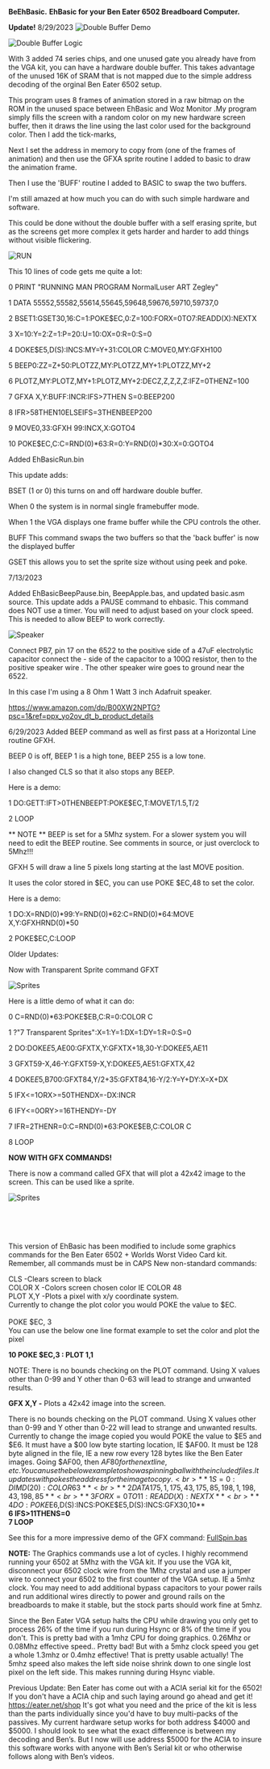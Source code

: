 **BeEhBasic.**
**EhBasic for your Ben Eater 6502 Breadboard Computer.**

**Update!** 8/29/2023
![Double Buffer Demo](https://raw.githubusercontent.com/Fifty1Ford/BeEhBasic/main/DoubleBufferScroll.gif)

![Double Buffer Logic](https://raw.githubusercontent.com/Fifty1Ford/BeEhBasic/main/VGADoubleBufferFifty1Ford.png)





With 3 added 74 series chips, and one unused gate you already have from the VGA kit, you can have a hardware double buffer.
This takes advantage of the unused 16K of SRAM that is not mapped due to the simple address decoding of the orginal Ben Eater 6502 setup.

This program uses 8 frames of animation stored in a raw bitmap on the ROM in the unused space between EhBasic and Woz Monitor .My program simply fills the screen with a random color on my new hardware screen buffer, then it draws the line using the last color used for the background color. Then I add the tick-marks,

Next I set the address in memory to copy from (one of the frames of animation) and then use the GFXA sprite routine I added to basic to draw the animation frame.

Then I use the 'BUFF' routine I added to BASIC to swap the two buffers.

I'm still amazed at how much you can do with such simple hardware and software.

This could be done without the double buffer with a self erasing sprite, but as the screens get more complex it gets harder and harder to add things without visible flickering.

![RUN](https://raw.githubusercontent.com/Fifty1Ford/BeEhBasic/main/RunningMan.gif)

This 10 lines of code gets me quite a lot:

0 PRINT "RUNNING MAN PROGRAM NormalLuser ART Zegley"

1 DATA 55552,55582,55614,55645,59648,59676,59710,59737,0

2 BSET1:GSET30,16:C=1:POKE$EC,0:Z=100:FORX=0TO7:READD(X):NEXTX

3 X=10:Y=2:Z=1:P=20:U=10:OX=0:R=0:S=0

4 DOKE$E5,D(S):INCS:MY=Y+31:COLOR C:MOVE0,MY:GFXH100

5 BEEP0:ZZ=Z+50:PLOTZZ,MY:PLOTZZ,MY+1:PLOTZZ,MY+2

6 PLOTZ,MY:PLOTZ,MY+1:PLOTZ,MY+2:DECZ,Z,Z,Z,Z:IFZ=0THENZ=100

7 GFXA X,Y:BUFF:INCR:IFS>7THEN S=0:BEEP200

8 IFR>58THEN10ELSEIFS=3THENBEEP200

9 MOVE0,33:GFXH 99:INCX,X:GOTO4

10 POKE$EC,C:C=RND(0)*63:R=0:Y=RND(0)*30:X=0:GOTO4



Added EhBasicRun.bin

This update adds:

BSET (1 or 0) this turns on and off hardware double buffer.

When 0 the system is in normal single framebuffer mode.
    
When 1 the VGA displays one frame buffer while the CPU controls the other.
    
BUFF This command swaps the two buffers so that the 'back buffer'
    is now the displayed buffer
     
GSET this allows you to set the sprite size without using peek and poke.






7/13/2023

Added EhBasicBeepPause.bin, BeepApple.bas, and updated basic.asm source.
This update adds a PAUSE command to ehbasic. This command does NOT use a timer.
You will need to adjust based on your clock speed. This is needed to allow BEEP 
to work correctly. 


![Speaker](https://raw.githubusercontent.com/Fifty1Ford/BeEhBasic/main/PB7Speaker.jpg) 

Connect PB7, pin 17 on the 6522 to the positive side of a 47uF electrolytic capacitor connect the - side of the capacitor to a 100Ω resistor, then to the positive speaker wire . The other speaker wire goes to ground near the 6522.

In this case I'm using a 8 Ohm 1 Watt 3 inch Adafruit speaker.

https://www.amazon.com/dp/B00XW2NPTG?psc=1&ref=ppx_yo2ov_dt_b_product_details


6/29/2023
Added BEEP command as well as first pass at a Horizontal Line routine GFXH.

BEEP 0 is off, BEEP 1 is a high tone, BEEP 255 is a low tone.

I also changed CLS so that it also stops any BEEP. 

Here is a demo:

1 DO:GETT:IFT>0THENBEEPT:POKE$EC,T:MOVET/1.5,T/2

2 LOOP

** NOTE **
BEEP is set for a 5Mhz system.
For a slower system you will need to edit the BEEP routine.
See comments in source, or just overclock to 5Mhz!!!

GFXH 5 will draw a line 5 pixels long starting at the last MOVE position.

It uses the color stored in $EC, you can use POKE $EC,48 to set the color.

Here is a demo:

1 DO:X=RND(0)*99:Y=RND(0)*62:C=RND(0)*64:MOVE X,Y:GFXHRND(0)*50

2 POKE$EC,C:LOOP



Older Updates:

Now with Transparent Sprite command GFXT

![Sprites](https://raw.githubusercontent.com/Fifty1Ford/BeEhBasic/main/TransparentSprites.gif) 


Here is a little demo of what it can do:

0 C=RND(0)*63:POKE$EB,C:R=0:COLOR C

1 ?"7 Transparent Sprites":X=1:Y=1:DX=1:DY=1:R=0:S=0

2 DO:DOKE$E5,$AE00:GFXTX,Y:GFXTX+18,30-Y:DOKE$E5,$AE11

3 GFXT59-X,46-Y:GFXT59-X,Y:DOKE$E5,$AE51:GFXTX,42

4 DOKE$E5,$B700:GFXT84,Y/2+35:GFXT84,16-Y/2:Y=Y+DY:X=X+DX

5 IFX<=1ORX>=50THENDX=-DX:INCR

6 IFY<=0ORY>=16THENDY=-DY

7 IFR=2THENR=0:C=RND(0)*63:POKE$EB,C:COLOR C

8 LOOP


**NOW WITH GFX COMMANDS!**

There is now a command called GFX that will plot a 42x42 image to the screen.
This can be used like a sprite.

![Sprites](https://raw.githubusercontent.com/Fifty1Ford/BeEhBasic/main/BasicBallss.gif)

<br>
<br>
<br>

This version of EhBasic has been modified to include some graphics commands for the Ben Eater 6502 + Worlds Worst Video Card kit.
Remember, all commands must be in CAPS
New non-standard commands:

CLS 		-Clears screen to black<br>
COLOR X	 -Colors screen chosen color IE COLOR 48<br>
PLOT X,Y	-Plots a pixel with x/y coordinate system.<br>
Currently to change the plot color you would POKE the value to $EC.<br>
<br>
POKE $EC, 3
<br>
You can use the below one line format example to set the color and plot the pixel

**10 POKE $EC,3 : PLOT 1,1**

NOTE:
There is no bounds checking on the PLOT command. Using X values other than 0-99 and Y other than 0-63 will lead to strange and unwanted results.

**GFX X,Y -** Plots a 42x42 image into the screen. 

There is no bounds checking on the PLOT command. Using X values other than 0-99 and Y other than 0-22 will lead to strange and unwanted results.
Currently to change the image copied you would POKE the value to $E5 and $E6. It must have a $00 low byte starting location, IE $AF00. It must be 128 byte aligned in the file, IE a new row every 128 bytes like the Ben Eater images. Going $AF00, then $AF80 for the next line, etc.
You can use the below example to show a spinning ball with the included files. It updates with pokes the address for the image to copy.
<br>
**1 S=0:DIM D(20):COLOR 63**
<br>
**2 DATA 175,1,175,43,175,85,198,1,198,43,198,85**
<br>
**3 FOR X=0 TO 11:READ D(X):NEXT X**
<br>
**4 DO:POKE$E6,D(S):INCS:POKE$E5,D(S):INCS:GFX30,10**
<br>
**6 IFS>11THENS=0**
<br>
**7 LOOP**
<br>

See this for a more impressive demo of the GFX command:
[FullSpin.bas](https://github.com/Fifty1Ford/BeEhBasic/blob/main/FullSpin.bas)

**NOTE:**
The Graphics commands use a lot of cycles. I highly recommend running your 6502 at 5Mhz with the VGA kit.
If you use the VGA kit, disconnect your 6502 clock wire from the 1Mhz crystal and use a jumper wire to connect your 6502 to the first counter of the VGA setup. IE a 5mhz clock. You may need to add additional bypass capacitors to your power rails and run additional wires directly to power and ground rails on the breadboards to make it stable, but the stock parts should work fine at 5mhz. 

Since the Ben Eater VGA setup halts the CPU while drawing you only get to process 26% of the time if you run during Hsync or 8% of the time if you don't.
This is pretty bad with a 1mhz CPU for doing graphics.
0.26Mhz or 0.08Mhz effective speed..
Pretty bad!
But with a 5mhz clock speed you get a whole 1.3mhz or 0.4mhz effective!
That is pretty usable actually!
The 5mhz speed also makes the left side noise shrink down to one single lost pixel on the left side. This makes running during Hsync viable.

Previous Update:
Ben Eater has come out with a ACIA serial kit for the 6502!
If you don't have a ACIA chip and such laying around go ahead and get it!
https://eater.net/shop
It's got what you need and the price of the kit is less than the parts individually since you'd have to buy multi-packs of the passives.
My current hardware setup works for both address $4000 and $5000.
I should look to see what the exact difference is between my decoding and Ben’s.
But I now will use address $5000 for the ACIA to insure this software works with anyone with Ben’s Serial kit or who otherwise follows along with Ben’s videos.

<br>
